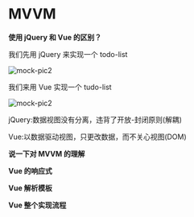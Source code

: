 # MVVM

**使用 jQuery 和 Vue 的区别？**

我们先用 jQuery 来实现一个 todo-list

![mock-pic2](https://github.com/cwzp990/vue-code/tree/master/vue/images/jQuery.png)

我们来用 Vue 实现一个 tudo-list

![mock-pic2](https://github.com/cwzp990/vue-code/tree/master/vue/images/Vue.png)

jQuery:数据视图没有分离，违背了开放-封闭原则(解耦)

Vue:以数据驱动视图，只更改数据，而不关心视图(DOM)

**说一下对 MVVM 的理解**

**Vue 的响应式**

**Vue 解析模板**

**Vue 整个实现流程**
